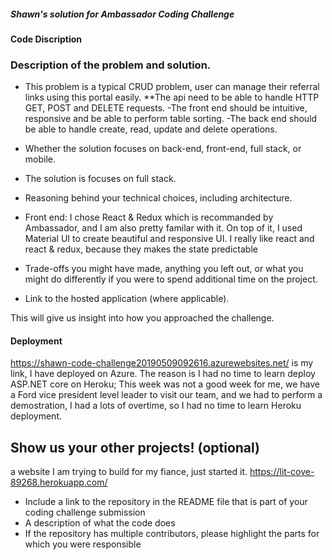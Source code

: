 ##### Shawn's solution for Ambassador Coding Challenge
#### Code Discription

###	Description of the problem and solution.
* This problem is a typical CRUD problem, user can manage their referral links using this portal easily. 
  **The api need to be able to handle HTTP GET, POST and DELETE requests.
  -The front end should be intuitive, responsive and be able to perform table sorting. 
  -The back end should be able to handle create, read, update and delete operations.
  
-	Whether the solution focuses on back-end, front-end, full stack, or mobile.
  - The solution is focuses on full stack.
  
-	Reasoning behind your technical choices, including architecture.
  - Front end: I chose React & Redux which is recommanded by Ambassador, and I am also pretty familar with it. On top of it, I used Material UI to create beautiful and responsive UI. I really like react and react & redux, because they makes the state predictable
-	Trade-offs you might have made, anything you left out, or what you might do differently if you were to spend additional time on the project.
-	Link to the hosted application (where applicable).

This will give us insight into how you approached the challenge.

#### Deployment

https://shawn-code-challenge20190509092616.azurewebsites.net/ is my link, I have deployed on Azure. The reason is I had no time to learn deploy ASP.NET core on Heroku; This week was not a good week for me,
we have a Ford vice president level leader to visit our team, and we had to perform a demostration, I had a lots of overtime, so I had no time to learn Heroku deployment.

## Show us your other projects! (optional)
a website I am trying to build for my fiance, just started it.
https://lit-cove-89268.herokuapp.com/

-	Include a link to the repository in the README file that is part of your coding challenge submission
-	A description of what the code does
-	If the repository has multiple contributors, please highlight the parts for which you were responsible
